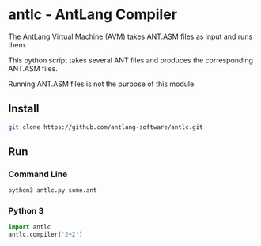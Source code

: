 # antlc - AntLang Compiler

The AntLang Virtual Machine (AVM) takes ANT.ASM files as input and runs them.

This python script takes several ANT files and produces the corresponding ANT.ASM files.

Running ANT.ASM files is not the purpose of this module.

## Install

```sh
git clone https://github.com/antlang-software/antlc.git
```

## Run

### Command Line

```sh
python3 antlc.py some.ant
```

### Python 3

```python
import antlc
antlc.compiler('2+2')
```
